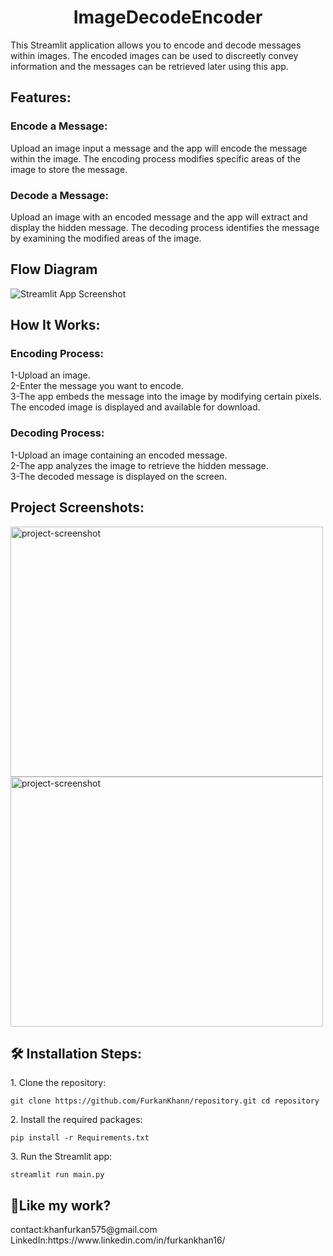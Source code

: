<h1 align="center" id="title">ImageDecodeEncoder</h1>

<p id="description">This Streamlit application allows you to encode and decode messages within images. The encoded images can be used to discreetly convey information and the messages can be retrieved later using this app.</p>

<h2>Features:</h2>

### Encode a Message:

Upload an image input a message and the app will encode the message within the image. The encoding process modifies specific areas of the image to store the message.

### Decode a Message:

Upload an image with an encoded message and the app will extract and display the hidden message. The decoding process identifies the message by examining the modified areas of the image.<h2>Flow Diagram</h2>

<img src="https://i.postimg.cc/htgd1HgT/Screenshot-2024-08-25-200517.png" alt="Streamlit App Screenshot">

<h2>How It Works:</h2>

  

### Encoding Process:

  
  
1-Upload an image.  
2-Enter the message you want to encode.  
3-The app embeds the message into the image by modifying certain pixels. The encoded image is displayed and available for download.

### Decoding Process:

1-Upload an image containing an encoded message.  
2-The app analyzes the image to retrieve the hidden message.  
3-The decoded message is displayed on the screen.

<h2>Project Screenshots:</h2>

<img src="https://i.postimg.cc/HxYkRgj1/Screenshot-2024-08-25-204246.png" alt="project-screenshot" width="500" height="400/">

<img src="https://i.postimg.cc/631J5J6Z/Screenshot-2024-08-25-204836.png" alt="project-screenshot" width="500" height="400/">

<h2>🛠️ Installation Steps:</h2>

<p>1. Clone the repository:</p>

```
git clone https://github.com/FurkanKhann/repository.git cd repository
```

<p>2. Install the required packages:</p>

```
pip install -r Requirements.txt
```

<p>3. Run the Streamlit app:</p>

```
streamlit run main.py
```

<h2>💖Like my work?</h2>

<p>contact:khanfurkan575@gmail.com<br>LinkedIn:https://www.linkedin.com/in/furkankhan16/</p>
